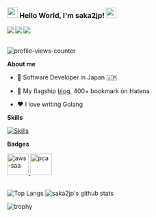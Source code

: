 ### <img src="https://media.giphy.com/media/hvRJCLFzcasrR4ia7z/giphy.gif" width="25px"> Hello World, I'm saka2jp!  <img src="https://github.com/TheDudeThatCode/TheDudeThatCode/blob/master/Assets/Earth.gif" width="24px">

<a href="https://www.linkedin.com/in/saka2jp/"><img align="left" src="https://img.shields.io/badge/LinkedIn-0A66C2?&style=for-the-badge&logo=LinkedIn&logoColor=white" /></a>
<a href="https://twitter.com/saka2jp"><img align="left" src="https://img.shields.io/badge/Twitter-1DA1F2?&style=for-the-badge&logo=Twitter&logoColor=white" /></a>
<a href="mailto:saka2jp@gmail.com"><img align="left" src="https://img.shields.io/badge/Email-EA4335?&style=for-the-badge&logo=Gmail&logoColor=white" /></a>
<br/>
<br/>
<p align="left"> <img alt="profile-views-counter" src="https://komarev.com/ghpvc/?username=saka2jp&label=Profile%20views&color=blue&style=flat"/> </p>

**About me**

- 💼 Software Developer in Japan 🇯🇵

- 📝 My flagship [blog](https://jumpyoshim.hatenablog.com/entry/how-to-implement-python-code-with-high-maintainability-and-readability), 400+ bookmark on Hatena

- ❤️ I love writing Golang

**Skills**

[![Skills](https://skillicons.dev/icons?i=go,ts,js,python,django,react,vue,nextjs,nuxtjs,gatsby,graphql,mysql,redis,docker,kubernetes,grafana,aws,gcp,firebase,github,githubactions,gitlab,netlify,vscode)](https://skillicons.dev)

**Badges**

<a href="https://google.accredible.com/480392f1-d4cd-487c-bdd7-1f1251bfc836">
    <img height="50" alt="aws-saa" src="https://images.credly.com/size/110x110/images/0e284c3f-5164-4b21-8660-0d84737941bc/image.png">
</a>
<a href="https://google.accredible.com/480392f1-d4cd-487c-bdd7-1f1251bfc836#gs.0hs6vj">
    <img height="50" alt="pca" src="https://api.accredible.com/v1/frontend/credential_website_embed_image/badge/80406060">
</a>

<br/>
<br/>

![Top Langs](https://github-readme-stats-saka2jp.vercel.app/api/top-langs/?username=saka2jp&hide=html,ruby,css&layout=compact&theme=tokyonight&cache_seconds=43200)
![saka2jp's github stats](https://github-readme-stats-saka2jp.vercel.app/api?username=saka2jp&count_private=true&show_icons=true&hide_title=true&theme=tokyonight&cache_seconds=43200&card_width=400)

![trophy](https://github-profile-trophy.vercel.app/?username=saka2jp&theme=tokyonight&row=1&column=7)

